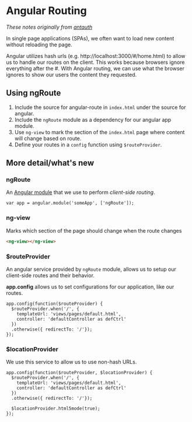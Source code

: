 # Angular Routing

_These notes originally from [antauth](https://github.com/antauth)_

In single page applications (SPAs), we often want to load new content without reloading the page.

Angular utilizes hash urls (e.g. http://localhost:3000/#/home.html) to allow us to handle our routes on the client. This works because browsers ignore everything after the #. With Angular routing, we can use what the browser ignores to show our users the content they requested.

## Using ngRoute

1. Include the source for angular-route in `index.html` under the source for angular.
2. Include the `ngRoute` module as a dependency for our angular app module.
3. Use `ng-view` to mark the section of the `index.html` page where content will change based on route.
4. Define your routes  in a `config` function using `$routeProvider`.

## More detail/what's new

### ngRoute
An [Angular module](https://www.npmjs.com/package/angular-route) that we use to perform *client-side routing*.

```JS
var app = angular.module('someApp', ['ngRoute']);
```

### ng-view
Marks which section of the page should change when the route changes

```HTML
<ng-view></ng-view>
```

### $routeProvider
An angular service provided by `ngRoute` module, allows us to setup our client-side routes and their behavior.

**app.config** allows us to set configurations for our application, like our routes.

```JS
app.config(function($routeProvider) {
  $routeProvider.when('/', {
    templateUrl: 'views/pages/default.html',
    controller: 'defaultController as defCtrl'
  })
  .otherwise({ redirectTo: '/'});
});
```

### $locationProvider
We use this service to allow us to use non-hash URLs.

```JS
app.config(function($routeProvider, $locationProvider) {
  $routeProvider.when('/', {
    templateUrl: 'views/pages/default.html',
    controller: 'defaultController as defCtrl'
  })
  .otherwise({ redirectTo: '/'});

  $locationProvider.html5mode(true);
});
```